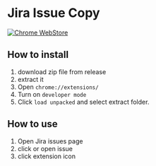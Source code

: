 # Jira Issue Copy

[![Chrome WebStore](https://img.shields.io/badge/-Chrome%20WebStore-green)](https://chrome.google.com/webstore/detail/jira-issue-copy/ghfoghmpahhkdmkegmkhaokhbpmnoodj)

## How to install
1. download zip file from release
2. extract it
3. Open `chrome://extensions/`
4. Turn on `developer mode`
5. Click `load unpacked` and select extract folder.

## How to use
1. Open Jira issues page
2. click or open issue
3. click extension icon

